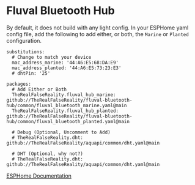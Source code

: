 # Fluval Bluetooth Hub

By default, it does not build with any light config. In your ESPHome yaml config file, add the following to add either, or both, the `Marine` or `Planted` configuration.

```
substitutions:
  # Change to match your device
  mac_address_marine: '44:A6:E5:68:DA:E9' 
  mac_address_planted: '44:A6:E5:73:23:E3'
  # dhtPin: '25'

packages:
  # Add Either or Both
  TheRealFalseReality.fluval_hub_marine: github://TheRealFalseReality/fluval-bluetooth-hub/common/fluval_bluetooth_marine.yaml@main
  TheRealFalseReality.fluval_hub_planted: github://TheRealFalseReality/fluval-bluetooth-hub/common/fluval_bluetooth_planted.yaml@main

  # Debug (Optional, Uncomment to Add)
  # TheRealFalseReality.dht: github://TheRealFalseReality/aquapi/common/dht.yaml@main

  # DHT (Optional, why not?)
  # TheRealFalseReality.dht: github://TheRealFalseReality/aquapi/common/dht.yaml@main
```

[ESPHome Documentation](https://deploy-preview-2653--esphome.netlify.app/components/fluval_ble_led.html)
